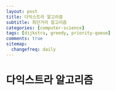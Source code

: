 ```yaml
---
layout: post
title: 다익스트라 알고리즘
subtitle: 최단거리 알고리즘
categories: [computer-science]
tags: [dijkstra, greedy, priority-queue]
comments: true
sitemap:
  changefreq: daily
---
```


# 다익스트라 알고리즘

